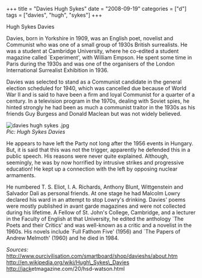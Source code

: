+++
title = "Davies Hugh Sykes"
date = "2008-09-19"
categories = ["d"]
tags = ["davies", "hugh", "sykes"]
+++

Hugh Sykes Davies

Davies, born in Yorkshire in 1909, was an English poet, novelist and Communist who was one of a small group of 1930s British surrealists. He was a student at Cambridge University, where he co-edited a student magazine called \`Experiment', with William Empson. He spent some time in Paris during the 1930s and was one of the organisers of the London International Surrealist Exhibition in 1936.

Davies was selected to stand as a Communist candidate in the general election scheduled for 1940, which was cancelled due because of World War II and is said to have been a firm and loyal Communist for a quarter of a century. In a television program in the 1970s, dealing with Soviet spies, he hinted strongly he had been as much a communist traitor in the 1930s as his friends Guy Burgess and Donald Maclean but was not widely believed.

![davies hugh sykes .jpg](http://graham.thewebtailor.co.uk/archives/davies%20hugh%20sykes%20.jpg)  
_Pic: Hugh Sykes Davies_

He appears to have left the Party not long after the 1956 events in Hungary. But, it is said that this was not the trigger, apparently he defended this in a public speech. His reasons were never quite explained. Although, seemingly, he was by now horrified by intrusive strikes and progressive education! He kept up a connection with the left by opposing nuclear armaments.

He numbered T. S. Eliot, I. A. Richards, Anthony Blunt, Wittgenstein and Salvador Dali as personal friends. At one stage he had Malcolm Lowry declared his ward in an attempt to stop Lowry's drinking. Davies' poems were mostly published in avant garde magazines and were not collected during his lifetime. A Fellow of St. John's College, Cambridge, and a lecturer in the Faculty of English at that University, he edited the anthology \`The Poets and their Critics' and was well-known as a critic and a novelist in the 1960s. His novels include \`Full Fathom Five' (1956) and \`The Papers of Andrew Melmoth' (1960) and he died in 1984.

_Sources:_  
http://www.ourcivilisation.com/smartboard/shop/davieshs/about.htm  
http://en.wikipedia.org/wiki/Hugh\_Sykes\_Davies  
[http://jack](http://jack)etmagazine.com/20/hsd-watson.html
